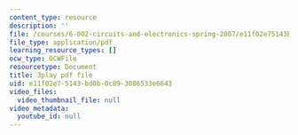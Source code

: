 ```yaml
---
content_type: resource
description: ''
file: /courses/6-002-circuits-and-electronics-spring-2007/e11f02e75143bd0b0c893086533e6643_JB2HgohNHYQ.pdf
file_type: application/pdf
learning_resource_types: []
ocw_type: OCWFile
resourcetype: Document
title: 3play pdf file
uid: e11f02e7-5143-bd0b-0c89-3086533e6643
video_files:
  video_thumbnail_file: null
video_metadata:
  youtube_id: null
---
```

